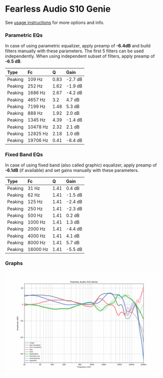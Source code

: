 # Fearless Audio S10 Genie
See [usage instructions](https://github.com/jaakkopasanen/AutoEq#usage) for more options and info.

### Parametric EQs
In case of using parametric equalizer, apply preamp of **-6.4dB** and build filters manually
with these parameters. The first 5 filters can be used independently.
When using independent subset of filters, apply preamp of **-6.5 dB**.

| Type    | Fc       |    Q | Gain    |
|:--------|:---------|:-----|:--------|
| Peaking | 109 Hz   | 0.83 | -2.7 dB |
| Peaking | 252 Hz   | 1.62 | -1.9 dB |
| Peaking | 1686 Hz  | 2.67 | -4.2 dB |
| Peaking | 4657 Hz  | 3.2  | 4.7 dB  |
| Peaking | 7199 Hz  | 1.48 | 5.3 dB  |
| Peaking | 888 Hz   | 1.92 | 2.0 dB  |
| Peaking | 1345 Hz  | 4.39 | -1.4 dB |
| Peaking | 10478 Hz | 2.32 | 2.1 dB  |
| Peaking | 12825 Hz | 2.18 | 1.0 dB  |
| Peaking | 19706 Hz | 0.41 | -8.4 dB |

### Fixed Band EQs
In case of using fixed band (also called graphic) equalizer, apply preamp of **-6.1dB**
(if available) and set gains manually with these parameters.

| Type    | Fc       |    Q | Gain    |
|:--------|:---------|:-----|:--------|
| Peaking | 31 Hz    | 1.41 | 0.4 dB  |
| Peaking | 62 Hz    | 1.41 | -1.5 dB |
| Peaking | 125 Hz   | 1.41 | -2.4 dB |
| Peaking | 250 Hz   | 1.41 | -2.3 dB |
| Peaking | 500 Hz   | 1.41 | 0.2 dB  |
| Peaking | 1000 Hz  | 1.41 | 1.3 dB  |
| Peaking | 2000 Hz  | 1.41 | -4.4 dB |
| Peaking | 4000 Hz  | 1.41 | 4.1 dB  |
| Peaking | 8000 Hz  | 1.41 | 5.7 dB  |
| Peaking | 16000 Hz | 1.41 | -5.5 dB |

### Graphs
![](./Fearless%20Audio%20S10%20Genie.png)